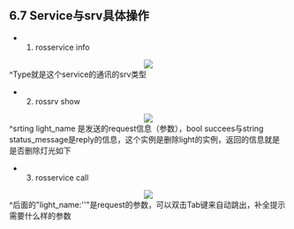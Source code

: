 ## 6.7 Service与srv具体操作
* 1. rosservice info
<div align=center>
<img src="https://s2.loli.net/2022/01/15/sWHtTneVrZbPxw5.png"/>
</div>
^Type就是这个service的通讯的srv类型

* 2. rossrv show
<div align=center>
<img src="https://s2.loli.net/2022/01/15/vnY6iXowHmjJMGr.png"/>
</div>
^srting light_name 是发送的request信息（参数），bool succees与string status_message是reply的信息，这个实例是删除light的实例，返回的信息就是是否删除灯光如下

* 3. rosservice call
<div align=center>
<img src="https://s2.loli.net/2022/01/15/Kei5FB2Yf7U1uCZ.png"/>
</div>
^后面的"light_name:''"是request的参数，可以双击Tab键来自动跳出，补全提示需要什么样的参数
